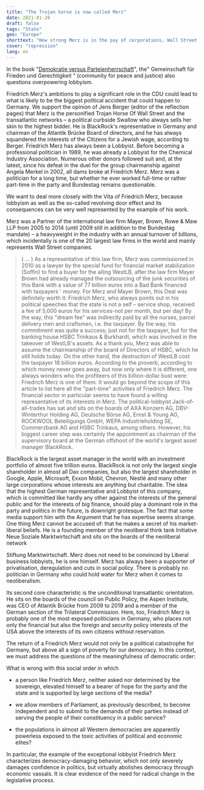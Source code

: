 ```yaml
---
title: "The Trojan horse is now called Merz"
date: 2021-01-28
draft: false
tags: "State"
geo: "Europe"
shorttext: "How strong Merz is in the pay of corporations, Wall Street and the USA, describes a new book by party critics."
cover: "repression"
lang: en
---
```


In the book "[Demokratie versus Parteienherrschaft](https://www.freitag.de/produkt-der-woche/buch/demokratie-versus-parteienherrschaft "Demokratie versus Parteienherrschaft")", the" Gemeinschaft für Frieden und Gerechtigkeit " (community for peace and justice) also questions overpowering lobbyism.

Friedrich Merz's ambitions to play a significant role in the CDU could lead to what is likely to be the biggest political accident that could happen to Germany. We support the opinion of Jens Berger (editor of the reflection pages) that Merz is the personified Trojan Horse Of Wall Street and the transatlantic networks – a political curbside Swallow who always sells her skin to the highest bidder. He is BlackRock's representative in Germany and chairman of the Atlantik Brücke Board of directors, and he has always squandered the interests of the Citizens for a Jewish wage, according to Berger. Friedrich Merz has always been a Lobbyist. Before becoming a professional politician in 1989, he was already a Lobbyist for the Chemical Industry Association. Numerous other donors followed suit and, at the latest, since his defeat in the duel for the group chairmanship against Angela Merkel in 2002, all dams broke at Friedrich Merz. Merz was a politician for a long time, but whether he ever worked full-time or rather part-time in the party and Bundestag remains questionable.

We want to deal more closely with the Vita of Friedrich Merz, because lobbyism as well as the so-called revolving door effect and its consequences can be very well represented by the example of his work.

Merz was a Partner of the international law firm Mayer, Brown, Rowe & Maw LLP from 2005 to 2014 (until 2009 still in addition to the Bundestag mandate) – a heavyweight in the industry with an annual turnover of billions, which incidentally is one of the 20 largest law firms in the world and mainly represents Wall Street companies.

> ( ... ) As a representative of this law firm, Merz was commissioned in 2010 as a lawyer by the special fund for financial market stabilization (Soffin) to find a buyer for the ailing WestLB, after the law firm Mayer Brown had already managed the outsourcing of the junk securities of this Bank with a value of 77 billion euros into a Bad Bank financed with taxpayers ' money. For Merz and Mayer Brown, this Deal was definitely worth it: Friedrich Merz, who always points out in his political speeches that the state is not a self – service shop, received a fee of 5,000 euros for his services-not per month, but per day! By the way, this "dream fee" was indirectly paid by all the nurses, parcel delivery men and craftsmen, i.e. the taxpayer. By the way, his commitment was quite a success; just not for the taxpayer, but for the banking house HSBC Trinkaus & Burkhardt, which was involved in the takeover of WestLB's assets. As a thank you, Merz was able to assume the chairmanship of the board of Directors of HSBC, which he still holds today. On the other hand, the destruction of WestLB cost the taxpayer 18 billion euros. According to the proverb, according to which money never goes away, but now only where it is different, one always wonders who the profiteers of this billion-dollar bust were: Friedrich Merz is one of them. It would go beyond the scope of this article to list here all the "part-time" activities of Friedrich Merz. The financial sector in particular seems to have found a willing representative of its interests in Merz. The political-lobbyist Jack-of-all-trades has sat and sits on the boards of AXA Konzern AG, DBV-Winterthur Holding AG, Deutsche Börse AG, Ernst & Young AG, ROCKWOOL Beteiligungs GmbH, WEPA Industrieholding SE, Commerzbank AG and HSBC Trinkaus, among others. However, his biggest career step was certainly the appointment as chairman of the supervisory board at the German offshoot of the world's largest asset manager BlackRock.

BlackRock is the largest asset manager in the world with an investment portfolio of almost five trillion euros. BlackRock is not only the largest single shareholder in almost all Dax companies, but also the largest shareholder in Google, Apple, Microsoft, Exxon Mobil, Chevron, Nestlé and many other large corporations whose interests are anything but charitable. The idea that the highest German representative and Lobbyist of this company, which is committed like hardly any other against the interests of the general public and for the interests of big finance, should play a dominant role in the party and politics in the future, is downright grotesque. The fact that some media support him with the Argument that he has expertise seems strange. One thing Merz cannot be accused of: that he makes a secret of his market-liberal beliefs. He is a founding member of the neoliberal think tank Initiative Neue Soziale Marktwirtschaft and sits on the boards of the neoliberal network

Stiftung Marktwirtschaft. Merz does not need to be convinced by Liberal business lobbyists, he is one himself. Merz has always been a supporter of privatisation, deregulation and cuts in social policy. There is probably no politician in Germany who could hold water for Merz when it comes to neoliberalism.

Its second core characteristic is the unconditional transatlantic orientation. He sits on the boards of the council on Public Policy, the Aspen Institute, was CEO of Atlantik Brücke from 2009 to 2019 and a member of the German section of the Trilateral Commission. Here, too, Friedrich Merz is probably one of the most exposed politicians in Germany, who places not only the financial but also the foreign and security policy interests of the USA above the interests of its own citizens without reservation.

The return of a Friedrich Merz would not only be a political catastrophe for Germany, but above all a sign of poverty for our democracy. In this context, we must address the questions of the meaningfulness of democratic order:

What is wrong with this social order in which

  - a person like Friedrich Merz, neither asked nor determined by the sovereign, elevated himself to a bearer of hope for the party and the state and is supported by large sections of the media?

  - we allow members of Parliament, as previously described, to become independent and to submit to the demands of their parties instead of serving the people of their constituency in a public service?

  - the populations in almost all Western democracies are apparently powerless exposed to the toxic activities of political and economic elites?

In particular, the example of the exceptional lobbyist Friedrich Merz characterizes democracy-damaging behavior, which not only severely damages confidence in politics, but virtually abolishes democracy through economic vassals. It is clear evidence of the need for radical change in the legislative process.
